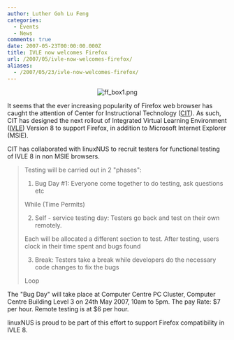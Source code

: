 ```yaml
---
author: Luther Goh Lu Feng
categories:
  - Events
  - News
comments: true
date: 2007-05-23T00:00:00.000Z
title: IVLE now welcomes Firefox
url: /2007/05/ivle-now-welcomes-firefox/
aliases:
  - /2007/05/23/ivle-now-welcomes-firefox/
---
```


<p align="center"><img id="image54" src="/img/2007/05/ff_box1.png" alt="ff_box1.png" />

It seems that the ever increasing popularity of Firefox web browser has caught the attention of Center for Instructional Technology (<a href="http://cit.nus.edu.sg/">CIT</a>). As such, CIT has designed the next rollout of Integrated Virtual Learning Environment (<a href="http://cit.nus.edu.sg/IVLE/">IVLE</a>) Version 8 to support Firefox, in addition to Microsoft Internet Explorer (MSIE).

CIT has collaborated with linuxNUS to recruit testers for functional testing of IVLE 8 in non MSIE browsers.

<blockquote>Testing will be carried out in 2 "phases":

1. Bug Day #1: Everyone come together to do testing, ask questions etc

While (Time Permits)

2. Self - service testing day: Testers go back and test on their own remotely.

Each will be allocated a different section to test. After testing, users clock in their time spent and bugs found

3. Break: Testers take a break while developers do the necessary code changes to fix the bugs

Loop
</blockquote>


The "Bug Day" will take place at Computer Centre PC Cluster, Computer Centre Building Level 3 on 24th May 2007, 10am to 5pm. The pay Rate: $7 per hour. Remote testing is at $6 per hour.

linuxNUS is proud to be part of this effort to support Firefox compatibility in IVLE 8.
